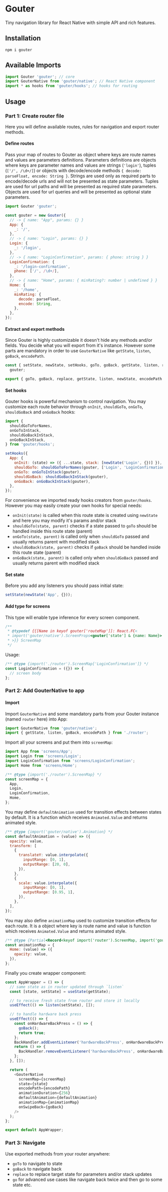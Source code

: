 # Gouter

Tiny navigation library for React Native with simple API and rich features.

## Installation

`npm i gouter`

## Available Imports

```js
import Gouter 'gouter'; // core
import GouterNative from 'gouter/native'; // React Native component
import * as hooks from 'gouter/hooks'; // hooks for routing
```

## Usage

### Part 1: Create router file

Here you will define available routes, rules for navigation and export router methods.

#### Define routes

Pass your map of routes to Gouter as object where keys are route names and values are parameters
definitions. Parameters definitions are objects where keys are parameter names and values are
strings (`'login'`), tuples (`['/', /\d+/]`) or objects with decode/encode methods
`{ decode: parseFloat, encode: String }`. Strings are used only as required parts to encode/decode
urls and will not be presented as state parameters. Tuples are used for url paths and will be
presented as required state parameters. Objects are used for url queries and will be presented as
optional state parameters.

```js
import Gouter 'gouter';

const gouter = new Gouter({
  // -> { name: "App", params: {} }
  App: {
    _: '/',
  },
  // -> { name: "Login", params: {} }
  Login: {
    _: '/login',
  },
  // -> { name: "LoginConfirmation", params: { phone: string } }
  LoginConfirmation: {
    _: '/login-confirmation',
    phone: ['/', /\d+/],
  },
  // -> { name: "Home", params: { minRating?: number | undefined } }
  Home: {
    _: '/home',
    minRating: {
      decode: parseFloat,
      encode: String,
    },
  },
});
```

#### Extract and export methods

Since Gouter is highly customizable it doesn't hide any methods and/or fields. You decide what you
will export from it's instance. However some parts are mandatory in order to use `GouterNative` like
`getState`, `listen`, `goBack`, `encodePath`.

```js
const { setState, newState, setHooks, goTo, goBack, getState, listen, replace, encodePath } =
  gouter;

export { goTo, goBack, replace, getState, listen, newState, encodePath };
```

#### Set hooks

Gouter hooks is powerful mechanism to control navigation. You may customize each route behavior
through `onInit`, `shouldGoTo`, `onGoTo`, `shouldGoBack` and `onGoBack` hooks:

```js
import {
  shouldGoToForNames,
  onGoToInStack,
  shouldGoBackInStack,
  onGoBackInStack,
} from 'gouter/hooks';

setHooks({
  App: {
    onInit: (state) => ({ ...state, stack: [newState('Login', {})] }),
    shouldGoTo: shouldGoToForNames(gouter, ['Login', 'LoginConfirmation', 'Home']),
    onGoTo: onGoToInStack(gouter),
    shouldGoBack: shouldGoBackInStack(gouter),
    onGoBack: onGoBackInStack(gouter),
  },
});
```

For convenience we imported ready hooks creators from `gouter/hooks`. However you may easily create
your own hooks for special needs:

- `onInit(state)` is called when this route state is created using `newState` and here you may
  modify it's params and/or stack
- `shouldGoTo(state, parent)` checks if a state passed to `goTo` should be handled inside this route
  state (parent)
- `onGoTo(state, parent)` is called only when `shouldGoTo` passed and usually returns parent with
  modified stack
- `shouldGoBack(state, parent)` checks if `goBack` should be handled inside this route state
  (parent)
- `onGoBack(state, parent)` is called only when `shouldGoBack` passed and usually returns parent
  with modified stack

#### Set state

Before you add any listeners you should pass initial state:

```js
setState(newState('App', {}));
```

#### Add type for screens

This type will enable type inference for every screen component.

```js
/**
 * @typedef {{[Name in keyof gouter['routeMap']]: React.FC<
 * import('gouter/native').ScreenProps<gouter['state'] & {name: Name}>
 * >}} ScreenMap
 */
```

Usage:

```js
/** @type {import('./router').ScreenMap['LoginConfirmation']} */
const LoginConfirmation = ({}) => {
  // screen body
};
```

### Part 2: Add GouterNative to app

#### Import

Import `GouterNative` and some mandatory parts from your Gouter instance (named `router` here) into
App:

```js
import GouterNative from 'gouter/native';
import { getState, listen, goBack, encodePath } from './router';
```

Import all your screens and put them into `screenMap`:

```js
import App from 'screens/App';
import Login from 'screens/Login';
import LoginConfirmation from 'screens/LoginConfirmation';
import Home from 'screens/Home';

/** @type {import('./router').ScreenMap} */
const screenMap = {
  App,
  Login,
  LoginConfirmation,
  Home,
};
```

You may define `defaultAnimation` used for transition effects between states by default. It is a
function which receives `Animated.Value` and returns animated style.

```js
/** @type {import('gouter/native').Animation} */
const defaultAnimation = (value) => ({
  opacity: value,
  transform: [
    {
      translateY: value.interpolate({
        inputRange: [0, 1],
        outputRange: [20, 0],
      }),
    },
    {
      scale: value.interpolate({
        inputRange: [0, 1],
        outputRange: [0.95, 1],
      }),
    },
  ],
});
```

You may also define `animationMap` used to customize transition effects for each route. It is a
object where key is route name and value is function which receives `Animated.Value` and returns
animated style.

```js
/** @type {Partial<Record<keyof import('router').ScreenMap, import('gouter/native').Animation>>} */
const animationMap = {
  Home: (value) => ({
    opacity: value,
  }),
};
```

Finally you create wrapper component:

```js
const AppWrapper = () => {
  // same state as in router updated through `listen`
  const [state, setState] = useState(getState);

  // to receive fresh state from router and store it locally
  useEffect(() => listen(setState), []);

  // to handle hardware back press
  useEffect(() => {
    const onHardwareBackPress = () => {
      goBack();
      return true;
    };
    BackHandler.addEventListener('hardwareBackPress', onHardwareBackPress);
    return () => {
      BackHandler.removeEventListener('hardwareBackPress', onHardwareBackPress);
    };
  }, []);

  return (
    <GouterNative
      screenMap={screenMap}
      state={state}
      encodePath={encodePath}
      animationDuration={256}
      defaultAnimation={defaultAnimation}
      animationMap={animationMap}
      onSwipeBack={goBack}
    />
  );
};

export default AppWrapper;
```
### Part 3: Navigate

Use exported methods from your router anywhere:
- `goTo` to navigate to state 
- `goBack` to navigate back
- `replace` to replace target state for parameters and/or stack updates 
- `go` for advanced use cases like navigate back twice and then go to some state etc.
